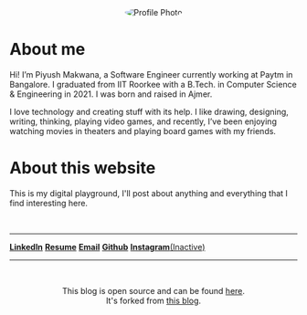 <div style="display: flex; justify-content: center;">
    <img title="Profile Photo" alt="Profile Photo" src="../../assets/profile_photo.png" style="max-width: 200px; border-radius: 50%;">
</div>

# About me

Hi! I’m Piyush Makwana, a Software Engineer currently working at Paytm in Bangalore. I graduated from IIT Roorkee with a B.Tech. in Computer Science & Engineering in 2021. I was born and raised in Ajmer.

I love technology and creating stuff with its help. I like drawing, designing, writing, thinking, playing video games, and recently, I’ve been enjoying watching movies in theaters and playing board games with my friends.

# About this website

This is my digital playground, I'll post about anything and everything that I find interesting here. 

<br>
<hr>

[**LinkedIn**](https://www.linkedin.com/in/piyushmakwana99/) 
[**Resume**](/PiyushMakwana_Resume_5thMar2024.pdf) 
[**Email**](mailto:infopiyushmakwana@gmail.com) 
[**Github**](https://github.com/Piyush811999)
[**Instagram**(Inactive)](https://www.instagram.com/piyush_makwana_99/)

<hr>

<br>

<div style="text-align: center;">

This blog is open source and can be found [here](https://github.com/Piyush811999/blog). \
It's forked from [this blog](https://github.com/cassidoo/blahg).

</div>